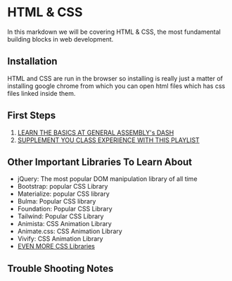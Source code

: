 # HTML & CSS

In this markdown we will be covering HTML & CSS, the most fundamental building blocks in web development.

## Installation

HTML and CSS are run in the browser so installing is really just a matter of installing google chrome from which you can open html files which has css files linked inside them.

## First Steps

1. [LEARN THE BASICS AT GENERAL ASSEMBLY's DASH](http://dash.generalassemb.ly)
2. [SUPPLEMENT YOU CLASS EXPERIENCE WITH THIS PLAYLIST](https://www.youtube.com/playlist?list=PLY6oTPmKnKbbeAFC_F_f6jBKU4Xfu24sX)

## Other Important Libraries To Learn About

- jQuery: The most popular DOM manipulation library of all time
- Bootstrap: popular CSS Library
- Materialize: popular CSS library
- Bulma: Popular CSS library
- Foundation: Popular CSS Library
- Tailwind: Popular CSS Library
- Animista: CSS Animation Library
- Animate.css: CSS Animation Library
- Vivify: CSS Animation Library
- [EVEN MORE CSS Libraries](https://speckyboy.com/css-libraries-frameworks-tools-2020/)

## Trouble Shooting Notes